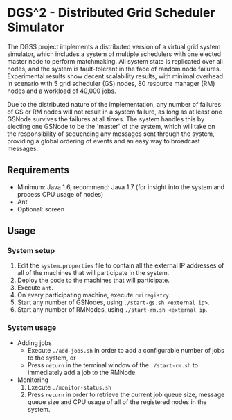 # DGS^2 - Distributed Grid Scheduler Simulator

The DGSS project implements a distributed version of a virtual grid system simulator, which includes a system of multiple
schedulers with one elected master node to perform matchmaking. All system state is replicated over all nodes, and the
system is fault-tolerant in the face of random node failures. Experimental results show decent scalability results,
with minimal overhead in scenario with 5 grid scheduler (GS) nodes, 80 resource manager (RM) nodes and a workload of 40,000 jobs.

Due to the distributed nature of the implementation, any number of failures of GS or RM nodes will not result in a system failure,
as long as at least one GSNode survives the failures at all times. The system handles this by electing one GSNode to be the 'master' of the system,
which will take on the responsibility of sequencing any messages sent through the system, providing a global ordering of events and an easy way to broadcast messages.

## Requirements

* Minimum: Java 1.6, recommend: Java 1.7 (for insight into the system and process CPU usage of nodes)
* Ant
* Optional: screen

## Usage

### System setup

1. Edit the `system.properties` file to contain all the external IP addresses of all of the machines that will participate in the system.
2. Deploy the code to the machines that will participate.
3. Execute `ant`.
4. On every participating machine, execute `rmiregistry`.
5. Start any number of GSNodes, using `./start-gs.sh <external ip>`.
6. Start any number of RMNodes, using `./start-rm.sh <external ip`.

### System usage

* Adding jobs
    * Execute `./add-jobs.sh` in order to add a configurable number of jobs to the system, or
    * Press `return` in the terminal window of the `./start-rm.sh` to immediately add a job to the RMNode.
* Monitoring
    1. Execute `./monitor-status.sh`
    2. Press `return` in order to retrieve the current job queue size, message queue size and CPU usage of all of the registered nodes in the system.